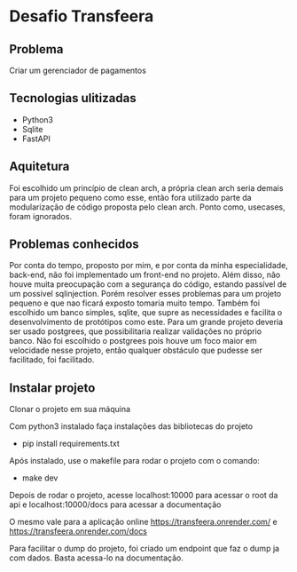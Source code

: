 # Desafio Transfeera

## Problema
Criar um gerenciador de pagamentos

##  Tecnologias ulitizadas
- Python3
- Sqlite
- FastAPI

## Aquitetura
Foi escolhido um princípio de clean arch, a própria clean arch seria demais para um projeto pequeno como esse, então fora utilizado parte da modularização de código proposta pelo clean arch. Ponto como, usecases, foram ignorados.


## Problemas conhecidos
Por conta do tempo, proposto por mim, e por conta da minha especialidade, back-end, não foi implementado um front-end no projeto. Além disso, não houve muita preocupação com a segurança do código, estando passível de um possivel sqlinjection. Porém resolver esses problemas para um projeto pequeno e que nao ficará exposto tomaria muito tempo. Também foi escolhido um banco simples, sqlite, que supre as necessidades e facilita o desenvolvimento de protótipos como este. Para um grande projeto deveria ser usado postgrees, que possibilitaria realizar validações no próprio banco. Não foi escolhido o postgrees pois houve um foco maior em velocidade nesse projeto, então qualquer obstáculo que pudesse ser facilitado, foi facilitado.


## Instalar projeto
Clonar o projeto em sua máquina

Com python3 instalado faça instalações das bibliotecas do projeto

- pip install requirements.txt

Após instalado, use o makefile para rodar o projeto com o comando:

- make dev

Depois de rodar o projeto, acesse localhost:10000 para acessar o root da api e localhost:10000/docs para acessar a documentação

O mesmo vale para a aplicação online https://transfeera.onrender.com/ e https://transfeera.onrender.com/docs

Para facilitar o dump do projeto, foi criado um endpoint que faz o dump ja com dados. Basta acessa-lo na documentação.
